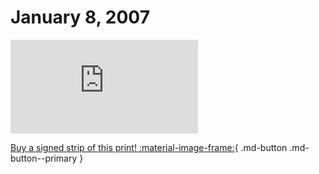 # January 8, 2007

![](https://www.achewood.com/comic.php?date=01082007)

[Buy a signed strip of this print! :material-image-frame:](https://achewood-holiday-pop-up.myshopify.com/products/strip#01082007){ .md-button .md-button--primary }

